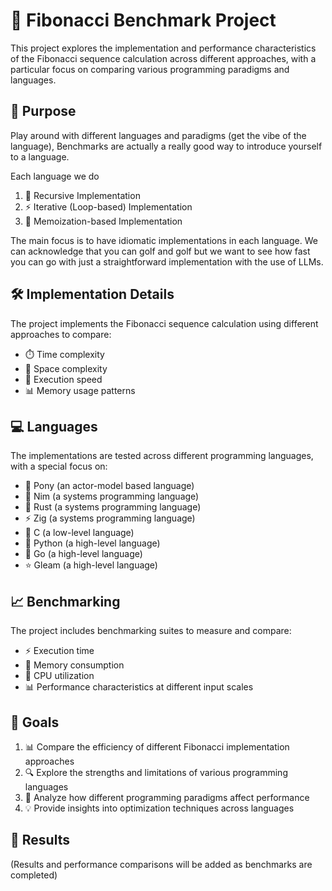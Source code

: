 # 🧮 Fibonacci Benchmark Project

This project explores the implementation and performance characteristics of the Fibonacci sequence calculation across different approaches, with a particular focus on comparing various programming paradigms and languages.

## 🎯 Purpose

Play around with different languages and paradigms (get the vibe of the language), Benchmarks are actually a really good way to introduce yourself to a language.

Each language we do 
1. 🔄 Recursive Implementation
2. ⚡ Iterative (Loop-based) Implementation
3. 🧠 Memoization-based Implementation

The main focus is to have idiomatic implementations in each language. We can acknowledge that you can golf and golf but we want to see how fast you can go with just a straightforward implementation with the use of LLMs.

## 🛠️ Implementation Details

The project implements the Fibonacci sequence calculation using different approaches to compare:
- ⏱️ Time complexity
- 💾 Space complexity
- 🚀 Execution speed
- 📊 Memory usage patterns

## 💻 Languages

The implementations are tested across different programming languages, with a special focus on:
- 🐎 Pony (an actor-model based language)
- 👑 Nim (a systems programming language)
- 🦀 Rust (a systems programming language)
- ⚡️ Zig (a systems programming language)
- 👴 C (a low-level language)
- 🐍 Python (a high-level language)
- 🐹 Go (a high-level language)
- ⭐ Gleam (a high-level language)

## 📈 Benchmarking

The project includes benchmarking suites to measure and compare:
- ⚡ Execution time
- 🧮 Memory consumption
- 🔋 CPU utilization
- 📊 Performance characteristics at different input scales

## 🎯 Goals

1. 📊 Compare the efficiency of different Fibonacci implementation approaches
2. 🔍 Explore the strengths and limitations of various programming languages
3. 🧪 Analyze how different programming paradigms affect performance
4. 💡 Provide insights into optimization techniques across languages

## 📝 Results

(Results and performance comparisons will be added as benchmarks are completed)
